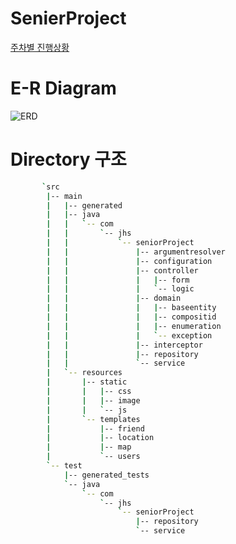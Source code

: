 # SenierProject
[주차별 진행상황](https://github.com/wnghdtjr129/SenierProject/blob/main/%EC%A3%BC%EC%B0%A8%EB%B3%84%20%EC%A7%84%ED%96%89%EC%83%81%ED%99%A9.md)
# E-R Diagram
![ERD](https://github.com/wnghdtjr129/SenierProject/blob/main/picture/chagedERD.png)

# Directory 구조
```bash
       `src
        |-- main
        |   |-- generated
        |   |-- java
        |   |   `-- com
        |   |       `-- jhs
        |   |           `-- seniorProject
        |   |               |-- argumentresolver
        |   |               |-- configuration
        |   |               |-- controller
        |   |               |   |-- form
        |   |               |   `-- logic
        |   |               |-- domain
        |   |               |   |-- baseentity
        |   |               |   |-- compositid
        |   |               |   |-- enumeration
        |   |               |   `-- exception
        |   |               |-- interceptor
        |   |               |-- repository
        |   |               `-- service
        |   `-- resources
        |       |-- static
        |       |   |-- css
        |       |   |-- image
        |       |   `-- js
        |       `-- templates
        |           |-- friend
        |           |-- location
        |           |-- map
        |           `-- users
        `-- test
            |-- generated_tests
            `-- java
                `-- com
                    `-- jhs
                        `-- seniorProject
                            |-- repository
                            `-- service

```
